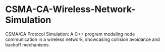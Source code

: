 # CSMA-CA-Wireless-Network-Simulation
CSMA/CA Protocol Simulation: A C++ program modeling node communication in a wireless network, showcasing collision avoidance and backoff mechanisms.
